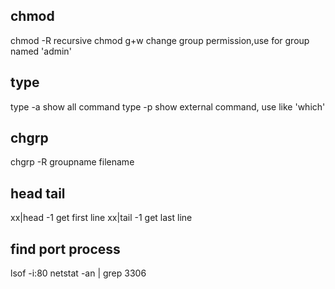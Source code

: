 ## chmod
chmod -R    recursive
chmod g+w   change group permission,use for group named 'admin'

## type
type -a    show all command 
type -p    show external command, use like 'which'

## chgrp
chgrp -R groupname filename  

## head tail 
xx|head -1   get first line
xx|tail -1   get last line

## find port process 
lsof -i:80
netstat -an | grep 3306
